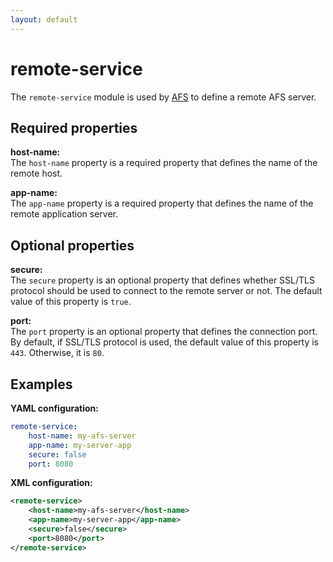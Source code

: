 ```yaml
---
layout: default
---
```


# remote-service

The `remote-service` module is used by [AFS]() to define a remote AFS server.

## Required properties

**host-name:**  
The `host-name` property is a required property that defines the name of the remote host.

**app-name:**  
The `app-name` property is a required property that defines the name of the remote application server.

## Optional properties

**secure:**  
The `secure` property is an optional property that defines whether SSL/TLS protocol should be used to connect to the remote server or not. The default value of this property is `true`.

**port:**  
The `port` property is an optional property that defines the connection port. By default, if SSL/TLS protocol is used, the default value of this property is `443`. Otherwise, it is `80`.

## Examples

**YAML configuration:**
```yaml
remote-service:
    host-name: my-afs-server
    app-name: my-server-app
    secure: false
    port: 8080
```

**XML configuration:**
```xml
<remote-service>
    <host-name>my-afs-server</host-name>
    <app-name>my-server-app</app-name>
    <secure>false</secure>
    <port>8080</port>
</remote-service>
```
